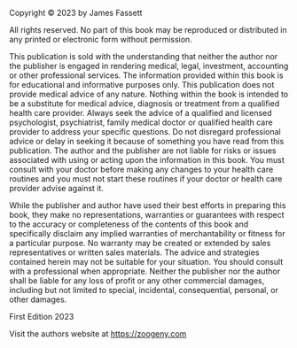 Copyright © 2023 by James Fassett

All rights reserved. No part of this book may be reproduced or distributed in any printed or electronic form without permission.

This publication is sold with the understanding that neither the author nor the publisher is engaged in rendering medical, legal, investment, accounting or other professional services. The information provided within this book is for educational and informative purposes only. This publication does not provide medical advice of any nature. Nothing within the book is intended to be a substitute for medical advice, diagnosis or treatment from a qualified health care provider. Always seek the advice of a qualified and licensed psychologist, psychiatrist, family medical doctor or qualified health care provider to address your specific questions. Do not disregard professional advice or delay in seeking it because of something you have read from this publication. The author and the publisher are not liable for risks or issues associated with using or acting upon the information in this book. You must consult with your doctor before making any changes to your health care routines and you must not start these routines if your doctor or health care provider advise against it.

While the publisher and author have used their best efforts in preparing this book, they make no representations, warranties or guarantees with respect to the accuracy or completeness of the contents of this book and specifically disclaim any implied warranties of merchantability or fitness for a particular purpose. No warranty may be created or extended by sales representatives or written sales materials. The advice and strategies contained herein may not be suitable for your situation. You should consult with a professional when appropriate. Neither the publisher nor the author shall be liable for any loss of profit or any other commercial damages, including but not limited to special, incidental, consequential, personal, or other damages.

First Edition 2023

Visit the authors website at https://zoogeny.com
